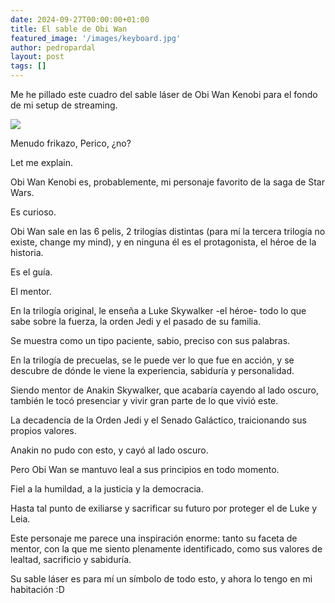 ```yaml
---
date: 2024-09-27T00:00:00+01:00
title: El sable de Obi Wan
featured_image: '/images/keyboard.jpg'
author: pedropardal
layout: post
tags: []
---
```


Me he pillado este cuadro del sable láser de Obi Wan Kenobi para el fondo de mi setup de streaming.

![](/images/blog/1724918540406.jpg)

Menudo frikazo, Perico, ¿no?

Let me explain.

Obi Wan Kenobi es, probablemente, mi personaje favorito de la saga de Star Wars.

Es curioso.

Obi Wan sale en las 6 pelis, 2 trilogías distintas (para mí la tercera trilogía no existe, change my mind), y en ninguna él es el protagonista, el héroe de la historia.

Es el guía.

El mentor.

En la trilogía original, le enseña a Luke Skywalker -el héroe- todo lo que sabe sobre la fuerza, la orden Jedi y el pasado de su familia.

Se muestra como un tipo paciente, sabio, preciso con sus palabras.

En la trilogía de precuelas, se le puede ver lo que fue en acción, y se descubre de dónde le viene la experiencia, sabiduría y personalidad.

Siendo mentor de Anakin Skywalker, que acabaría cayendo al lado oscuro, también le tocó presenciar y vivir gran parte de lo que vivió este.

La decadencia de la Orden Jedi y el Senado Galáctico, traicionando sus propios valores.

Anakin no pudo con esto, y cayó al lado oscuro.

Pero Obi Wan se mantuvo leal a sus principios en todo momento.

Fiel a la humildad, a la justicia y la democracia.

Hasta tal punto de exiliarse y sacrificar su futuro por proteger el de Luke y Leia.

Este personaje me parece una inspiración enorme: tanto su faceta de mentor, con la que me siento plenamente identificado, como sus valores de lealtad, sacrificio y sabiduría.

Su sable láser es para mí un símbolo de todo esto, y ahora lo tengo en mi habitación :D
